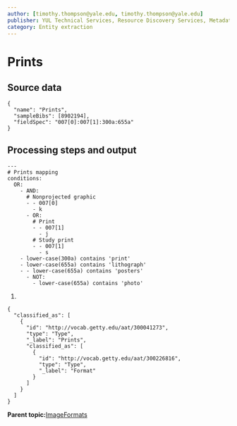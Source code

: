 ```yaml
---
author: [timothy.thompson@yale.edu, timothy.thompson@yale.edu]
publisher: YUL Technical Services, Resource Discovery Services, Metadata Services Unit
category: Entity extraction
---
```


# Prints

## Source data

```
{
  "name": "Prints",
  "sampleBibs": [8902194],
  "fieldSpec": "007[0]:007[1]:300a:655a"
}
```

## Processing steps and output

```
---
# Prints mapping
conditions:
  OR:
    - AND:    
      # Nonprojected graphic
      - - 007[0]
        - k
      - OR:
        # Print
        - - 007[1]
          - j
        # Study print
        - - 007[1]
          - s
    - lower-case(300a) contains 'print'
    - lower-case(655a) contains 'lithograph'
    - - lower-case(655a) contains 'posters'
      - NOT:
        - lower-case(655a) contains 'photo'
```

1.  
```
{
  "classified_as": [
    {
      "id": "http://vocab.getty.edu/aat/300041273",
      "type": "Type",
      "_label": "Prints",
      "classified_as": [
        {
          "id": "http://vocab.getty.edu/aat/300226816",
          "type": "Type",
          "_label": "Format"
        }
      ]
    }
  ]    		
}
```

**Parent topic:**[ImageFormats](../../concepts/supertypes/imageformats.md)

